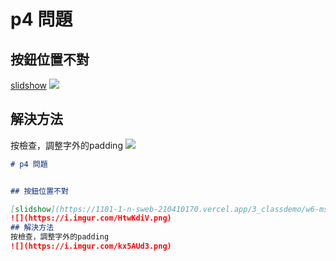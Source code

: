 # p4 問題


## 按鈕位置不對

[slidshow](https://1101-1-n-sweb-210410170.vercel.app/3_classdemo/w6-ms-slideshow/index.html)
![](https://i.imgur.com/HtwKdiV.png)
## 解決方法
按檢查，調整字外的padding
![](https://i.imgur.com/kx5AUd3.png)


```markdown
# p4 問題


## 按鈕位置不對

[slidshow](https://1101-1-n-sweb-210410170.vercel.app/3_classdemo/w6-ms-slideshow/index.html)
![](https://i.imgur.com/HtwKdiV.png)
## 解決方法
按檢查，調整字外的padding
![](https://i.imgur.com/kx5AUd3.png)


```